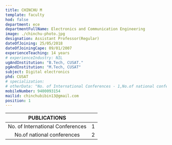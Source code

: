 ```yaml
---
title: CHINCHU M
template: faculty
hod: false
department: ece
departmentFullName: Electronics and Communication Engineering
image: ./chinchu-photo.jpg
designation: Assistant Professor(Regular)
dateOfJoining: 25/05/2018
dateOfJoiningCape: 09/01/2007
experienceTeaching: 14 years
# experienceIndustry: NIL
ugAndInstitution: "B.Tech, CUSAT."
pgAndInstitution: "M.Tech, CUSAT"
subject: Digital electronics
phd: CUSAT
# specialization:
# otherData: "No. of International Conferences - 1,No.of national conferences - 2"
mobileNumber: 9400093154
mailid: chinchubibin13@gmail.com
position: 1
---
```

|           PUBLICATIONS           |     |
| :------------------------------: | :-: |
| No. of International Conferences |  1  |
|    No.of national conferences    |  2  |
